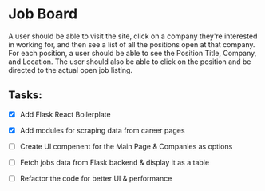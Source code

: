 # Job Board

A user should be able to visit the site, click on a company they're interested in working for, and then see a list of all the positions open at that company. For each position, a user should be able to see the Position Title, Company, and Location. The user should also be able to click on the position and be directed to the actual open job listing.

## Tasks:

- [x] Add Flask React Boilerplate

- [x] Add modules for scraping data from career pages

- [ ] Create UI compenent for the Main Page & Companies as options

- [ ] Fetch jobs data from Flask backend & display it as a table

- [ ] Refactor the code for better UI & performance
